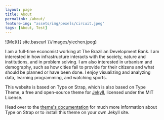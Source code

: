 ```yaml
---
layout: page
title: About
permalink: /about/
feature-img: "assets/img/pexels/circuit.jpeg"
tags: [About, Test]
---
```


![Me]({{ site.baseurl }}/images/yiechen.jpeg)

I am a full-time economist working at The Brazilian Development Bank. I am interested in how infrastructure interacts with the society, nature and institutions, and in problem solving. I am also interested in urbanism and demography, such as how cities fail to provide for their citizens and what should be planned or have been done. I enjoy visualizing and analyzing data, learning programming, and watching sports.

This website is based on Type on Strap, which is also based on Type Theme, a free and open-source theme for [Jekyll](http://jekyllrb.com/), licensed under the MIT License.

Head over to the [theme's documentation](https://github.io/sylhare/Type-on-Strap) for much more information about Type on Strap or to install this theme on your own Jekyll site.


